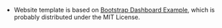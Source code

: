 * Website template is based on [Bootstrap Dashboard Example](https://getbootstrap.com/docs/5.0/examples/dashboard/),
  which is probably distributed under the MIT License.